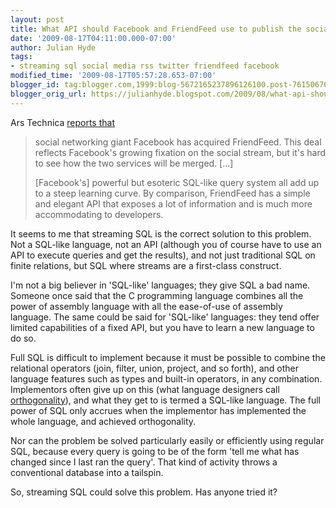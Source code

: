```yaml
---
layout: post
title: What API should Facebook and FriendFeed use to publish the social stream?
date: '2009-08-17T04:11:00.000-07:00'
author: Julian Hyde
tags:
- streaming sql social media rss twitter friendfeed facebook
modified_time: '2009-08-17T05:57:28.653-07:00'
blogger_id: tag:blogger.com,1999:blog-5672165237896126100.post-7615067644962095988
blogger_orig_url: https://julianhyde.blogspot.com/2009/08/what-api-should-facebook-and-friendfeed.html
---
```


Ars Technica [reports that](http://arstechnica.com/web/news/2009/08/stream-resistance-is-futile-facebook-assimilates-friendfeed.ars)

> social networking giant Facebook has acquired FriendFeed. This deal
> reflects Facebook's growing fixation on the social stream, but it's
> hard to see how the two services will be merged. [...]
>
> [Facebook's] powerful but esoteric SQL-like query system all add up
> to a steep learning curve. By comparison, FriendFeed has a simple
> and elegant API that exposes a lot of information and is much more
> accommodating to developers.

It seems to me that streaming SQL is the correct solution to this
problem. Not a SQL-like language, not an API (although you of course
have to use an API to execute queries and get the results), and not
just traditional SQL on finite relations, but SQL where streams are a
first-class construct.

I'm not a big believer in 'SQL-like' languages; they give SQL a bad
name. Someone once said that the C programming language combines all
the power of assembly language with all the ease-of-use of assembly
language. The same could be said for 'SQL-like' languages: they tend
offer limited capabilities of a fixed API, but you have to learn a new
language to do so.

Full SQL is difficult to implement because it must be possible to
combine the relational operators (join, filter, union, project, and so
forth), and other language features such as types and built-in
operators, in any combination. Implementors often give up on this
(what language designers call [orthogonality](https://en.wikipedia.org/wiki/Orthogonal#Computer_science)),
and what they get to is termed a SQL-like language. The full power of
SQL only accrues when the implementor has implemented the whole
language, and achieved orthogonality.

Nor can the problem be solved particularly easily or efficiently using
regular SQL, because every query is going to be of the form 'tell me
what has changed since I last ran the query'. That kind of activity
throws a conventional database into a tailspin.

So, streaming SQL could solve this problem. Has anyone tried it?
